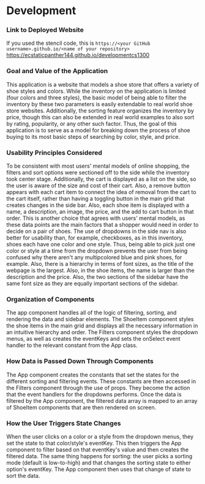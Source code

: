 # Development

### Link to Deployed Website
If you used the stencil code, this is `https://<your GitHub username>.github.io/<name of your repository>`
https://ecstaticpanther144.github.io/developmentcs1300

### Goal and Value of the Application
This application is a website that models a shoe store that offers a variety of shoe styles and colors. While the inventory on the application is limited (four colors and three styles), the basic model of being able to filter the inventory by these two parameters is easily extendable to real world shoe store websites. Additionally, the sorting feature organizes the inventory by price, though this can also be extended in real world examples to also sort by rating, popularity, or any other such factor. Thus, the goal of this application is to serve as a model for breaking down the process of shoe buying to its most basic steps of searching by color, style, and price.

### Usability Principles Considered
To be consistent with most users' mental models of online shopping, the filters and sort options were sectioned off to the side while the inventory took center stage. Additionally, the cart is displayed as a list on the side, so the user is aware of the size and cost of their cart. Also, a remove button appears with each cart item to connect the idea of removal from the cart to the cart itself, rather than having a toggling button in the main grid that creates changes in the side bar. Also, each shoe item is displayed with a name, a description, an image, the price, and the add to cart button in that order. This is another choice that agrees with users' mental models, as these data points are the main factors that a shopper would need in order to decide on a pair of shoes. The use of dropdowns in the side nav is also better for usability than, for example, checkboxes, as in this inventory, shoes each have one color and one style. Thus, being able to pick just one color or style at a time from the dropdown prevents the user from being confused why there aren't any multipcolored blue and pink shoes, for example. Also, there is a hierarchy in terms of font sizes, as the title of the webpage is the largest. Also, in the shoe items, the name is larger than the description and the price. Also, the two sections of the sidebar have the same font size as they are equally important sections of the sidebar.

### Organization of Components
The app component handles all of the logic of filtering, sorting, and rendering the data and sidebar elements. The ShoeItem component styles the shoe items in the main grid and displays all the necessary information in an intuitive hierarchy and order. The Filters component styles the dropdown menus, as well as creates the eventKeys and sets the onSelect event handler to the relevant constant from the App class. 

### How Data is Passed Down Through Components
The App component creates the constants that set the states for the different sorting and filtering events. These constants are then accessed in the Filters component through the use of props. They become the action that the event handlers for the dropdowns performs. Once the data is filtered by the App component, the filtered data array is mapped to an array of ShoeItem components that are then rendered on screen. 

### How the User Triggers State Changes
When the user clicks on a color or a style from the dropdown menus, they set the state to that color/style's eventKey. This then triggers the App component to filter based on that eventKey's value and then creates the filtered data. The same thing happens for sorting: the user picks a sorting mode (default is low-to-high) and that changes the sorting state to either option's eventKey. The App component then uses that change of state to sort the data.

